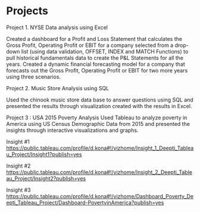 # Projects

Project 1. NYSE Data analysis using Excel

Created a dashboard for a Profit and Loss Statement that calculates the Gross Profit, Operating Profit or EBIT for a company selected from a drop-down list (using data validation, OFFSET, INDEX and MATCH Functions) to pull historical fundamentals data to create the P&L Statements for all the years. Created a dynamic financial forecasting model for a company that forecasts out the Gross Profit, Operating Profit or EBIT for two more years using three scenarios.

Project 2. Music Store Analysis using SQL

Used the chinook music store data base to answer questions using SQL and presented the results through visualization created with the results in Excel. 

Project 3 : USA 2015 Poverty Analysis
Used Tableau to analyze poverty in America using US Census Demographic Data from 2015 and presented the insights through interactive visualizations and graphs. 

Insight #1
https://public.tableau.com/profile/d.kona#!/vizhome/Insight_1_Deepti_Tableau_Project/Insight1?publish=yes

Insight #2
https://public.tableau.com/profile/d.kona#!/vizhome/Insight_2_Deepti_Tableau_Project/Insight2?publish=yes

Insight #3
https://public.tableau.com/profile/d.kona#!/vizhome/Dashboard_Poverty_Deepti_Tableau_Project/Dashboard-PovertyinAmerica?publish=yes

